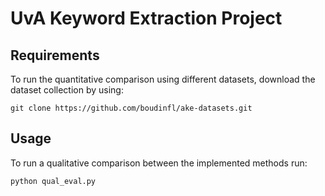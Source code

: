 # UvA Keyword Extraction Project

## Requirements

To run the quantitative comparison using different datasets, download the dataset collection by using:

```
git clone https://github.com/boudinfl/ake-datasets.git
```

## Usage

To run a qualitative comparison between the implemented methods run:

```
python qual_eval.py
```
